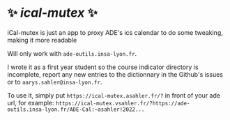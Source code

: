 # ✨ ***ical-mutex*** ✨


iCal-mutex is just an app to proxy ADE's ics calendar to do some tweaking, making it more readable

Will only work with `ade-outils.insa-lyon.fr`.

I wrote it as a first year student so the course indicator directory is incomplete, report any new entries to the dictionnary in the Github's issues or to `aarys.sahler@insa-lyon.fr`.

To use it, simply put `https://ical-mutex.asahler.fr/?` in front of your ade url, for example: `https://ical-mutex.vsahler.fr/?https://ade-outils.insa-lyon.fr/ADE-Cal:~asahler!2022...`
